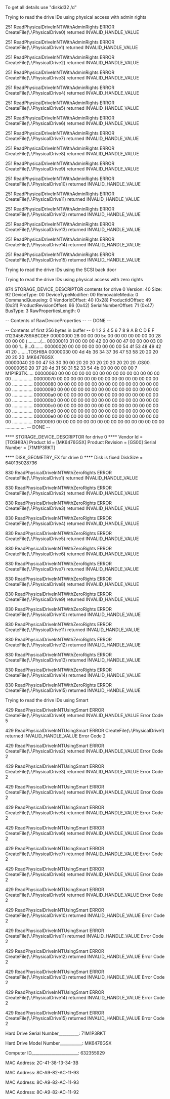 To get all details use "diskid32 /d"

Trying to read the drive IDs using physical access with admin rights

251 ReadPhysicalDriveInNTWithAdminRights ERROR
CreateFile(\\.\PhysicalDrive0) returned INVALID_HANDLE_VALUE

251 ReadPhysicalDriveInNTWithAdminRights ERROR
CreateFile(\\.\PhysicalDrive1) returned INVALID_HANDLE_VALUE

251 ReadPhysicalDriveInNTWithAdminRights ERROR
CreateFile(\\.\PhysicalDrive2) returned INVALID_HANDLE_VALUE

251 ReadPhysicalDriveInNTWithAdminRights ERROR
CreateFile(\\.\PhysicalDrive3) returned INVALID_HANDLE_VALUE

251 ReadPhysicalDriveInNTWithAdminRights ERROR
CreateFile(\\.\PhysicalDrive4) returned INVALID_HANDLE_VALUE

251 ReadPhysicalDriveInNTWithAdminRights ERROR
CreateFile(\\.\PhysicalDrive5) returned INVALID_HANDLE_VALUE

251 ReadPhysicalDriveInNTWithAdminRights ERROR
CreateFile(\\.\PhysicalDrive6) returned INVALID_HANDLE_VALUE

251 ReadPhysicalDriveInNTWithAdminRights ERROR
CreateFile(\\.\PhysicalDrive7) returned INVALID_HANDLE_VALUE

251 ReadPhysicalDriveInNTWithAdminRights ERROR
CreateFile(\\.\PhysicalDrive8) returned INVALID_HANDLE_VALUE

251 ReadPhysicalDriveInNTWithAdminRights ERROR
CreateFile(\\.\PhysicalDrive9) returned INVALID_HANDLE_VALUE

251 ReadPhysicalDriveInNTWithAdminRights ERROR
CreateFile(\\.\PhysicalDrive10) returned INVALID_HANDLE_VALUE

251 ReadPhysicalDriveInNTWithAdminRights ERROR
CreateFile(\\.\PhysicalDrive11) returned INVALID_HANDLE_VALUE

251 ReadPhysicalDriveInNTWithAdminRights ERROR
CreateFile(\\.\PhysicalDrive12) returned INVALID_HANDLE_VALUE

251 ReadPhysicalDriveInNTWithAdminRights ERROR
CreateFile(\\.\PhysicalDrive13) returned INVALID_HANDLE_VALUE

251 ReadPhysicalDriveInNTWithAdminRights ERROR
CreateFile(\\.\PhysicalDrive14) returned INVALID_HANDLE_VALUE

251 ReadPhysicalDriveInNTWithAdminRights ERROR
CreateFile(\\.\PhysicalDrive15) returned INVALID_HANDLE_VALUE

Trying to read the drive IDs using the SCSI back door

Trying to read the drive IDs using physical access with zero rights

874 STORAGE_DEVICE_DESCRIPTOR contents for drive 0
                Version: 40
                   Size: 92
             DeviceType: 00
     DeviceTypeModifier: 00
         RemovableMedia: 0
        CommandQueueing: 0
         VendorIdOffset:   40 (0x28)
        ProductIdOffset:   49 (0x31)
  ProductRevisionOffset:   66 (0x42)
     SerialNumberOffset:   71 (0x47)
                BusType: 3
    RawPropertiesLength: 0

-- Contents of RawDeviceProperties --
-- DONE --

-- Contents of first 256 bytes in buffer --
           0  1  2  3  4  5  6  7  8  9  A  B  C  D  E  F  0123456789ABCDEF
00000000  28 00 00 00 5c 00 00 00 00 00 00 00 28 00 00 00  (...\.......(...
00000010  31 00 00 00 42 00 00 00 47 00 00 00 03 00 00 00  1...B...G.......
00000020  00 00 00 00 00 00 00 00 54 4f 53 48 49 42 41 20  ........TOSHIBA 
00000030  00 4d 4b 36 34 37 36 47 53 58 20 20 20 20 20 20  .MK6476GSX      
00000040  20 00 47 53 30 30 00 20 20 20 20 20 20 20 20 20   .GS00.         
00000050  20 37 20 4d 31 50 31 52 33 54 4b 00 00 00 00 00   7 M1P1R3TK.....
00000060  00 00 00 00 00 00 00 00 00 00 00 00 00 00 00 00  ................
00000070  00 00 00 00 00 00 00 00 00 00 00 00 00 00 00 00  ................
00000080  00 00 00 00 00 00 00 00 00 00 00 00 00 00 00 00  ................
00000090  00 00 00 00 00 00 00 00 00 00 00 00 00 00 00 00  ................
000000a0  00 00 00 00 00 00 00 00 00 00 00 00 00 00 00 00  ................
000000b0  00 00 00 00 00 00 00 00 00 00 00 00 00 00 00 00  ................
000000c0  00 00 00 00 00 00 00 00 00 00 00 00 00 00 00 00  ................
000000d0  00 00 00 00 00 00 00 00 00 00 00 00 00 00 00 00  ................
000000e0  00 00 00 00 00 00 00 00 00 00 00 00 00 00 00 00  ................
000000f0  00 00 00 00 00 00 00 00 00 00 00 00 00 00 00 00  ................
-- DONE --

**** STORAGE_DEVICE_DESCRIPTOR for drive 0 ****
Vendor Id = [TOSHIBA]
Product Id = [MK6476GSX]
Product Revision = [GS00]
Serial Number = [71M1P3RKT]

**** DISK_GEOMETRY_EX for drive 0 ****
Disk is fixed
DiskSize = 640135028736

830 ReadPhysicalDriveInNTWithZeroRights ERROR
CreateFile(\\.\PhysicalDrive1) returned INVALID_HANDLE_VALUE

830 ReadPhysicalDriveInNTWithZeroRights ERROR
CreateFile(\\.\PhysicalDrive2) returned INVALID_HANDLE_VALUE

830 ReadPhysicalDriveInNTWithZeroRights ERROR
CreateFile(\\.\PhysicalDrive3) returned INVALID_HANDLE_VALUE

830 ReadPhysicalDriveInNTWithZeroRights ERROR
CreateFile(\\.\PhysicalDrive4) returned INVALID_HANDLE_VALUE

830 ReadPhysicalDriveInNTWithZeroRights ERROR
CreateFile(\\.\PhysicalDrive5) returned INVALID_HANDLE_VALUE

830 ReadPhysicalDriveInNTWithZeroRights ERROR
CreateFile(\\.\PhysicalDrive6) returned INVALID_HANDLE_VALUE

830 ReadPhysicalDriveInNTWithZeroRights ERROR
CreateFile(\\.\PhysicalDrive7) returned INVALID_HANDLE_VALUE

830 ReadPhysicalDriveInNTWithZeroRights ERROR
CreateFile(\\.\PhysicalDrive8) returned INVALID_HANDLE_VALUE

830 ReadPhysicalDriveInNTWithZeroRights ERROR
CreateFile(\\.\PhysicalDrive9) returned INVALID_HANDLE_VALUE

830 ReadPhysicalDriveInNTWithZeroRights ERROR
CreateFile(\\.\PhysicalDrive10) returned INVALID_HANDLE_VALUE

830 ReadPhysicalDriveInNTWithZeroRights ERROR
CreateFile(\\.\PhysicalDrive11) returned INVALID_HANDLE_VALUE

830 ReadPhysicalDriveInNTWithZeroRights ERROR
CreateFile(\\.\PhysicalDrive12) returned INVALID_HANDLE_VALUE

830 ReadPhysicalDriveInNTWithZeroRights ERROR
CreateFile(\\.\PhysicalDrive13) returned INVALID_HANDLE_VALUE

830 ReadPhysicalDriveInNTWithZeroRights ERROR
CreateFile(\\.\PhysicalDrive14) returned INVALID_HANDLE_VALUE

830 ReadPhysicalDriveInNTWithZeroRights ERROR
CreateFile(\\.\PhysicalDrive15) returned INVALID_HANDLE_VALUE

Trying to read the drive IDs using Smart

429 ReadPhysicalDriveInNTUsingSmart ERROR
CreateFile(\\.\PhysicalDrive0) returned INVALID_HANDLE_VALUE
Error Code 5

429 ReadPhysicalDriveInNTUsingSmart ERROR
CreateFile(\\.\PhysicalDrive1) returned INVALID_HANDLE_VALUE
Error Code 2

429 ReadPhysicalDriveInNTUsingSmart ERROR
CreateFile(\\.\PhysicalDrive2) returned INVALID_HANDLE_VALUE
Error Code 2

429 ReadPhysicalDriveInNTUsingSmart ERROR
CreateFile(\\.\PhysicalDrive3) returned INVALID_HANDLE_VALUE
Error Code 2

429 ReadPhysicalDriveInNTUsingSmart ERROR
CreateFile(\\.\PhysicalDrive4) returned INVALID_HANDLE_VALUE
Error Code 2

429 ReadPhysicalDriveInNTUsingSmart ERROR
CreateFile(\\.\PhysicalDrive5) returned INVALID_HANDLE_VALUE
Error Code 2

429 ReadPhysicalDriveInNTUsingSmart ERROR
CreateFile(\\.\PhysicalDrive6) returned INVALID_HANDLE_VALUE
Error Code 2

429 ReadPhysicalDriveInNTUsingSmart ERROR
CreateFile(\\.\PhysicalDrive7) returned INVALID_HANDLE_VALUE
Error Code 2

429 ReadPhysicalDriveInNTUsingSmart ERROR
CreateFile(\\.\PhysicalDrive8) returned INVALID_HANDLE_VALUE
Error Code 2

429 ReadPhysicalDriveInNTUsingSmart ERROR
CreateFile(\\.\PhysicalDrive9) returned INVALID_HANDLE_VALUE
Error Code 2

429 ReadPhysicalDriveInNTUsingSmart ERROR
CreateFile(\\.\PhysicalDrive10) returned INVALID_HANDLE_VALUE
Error Code 2

429 ReadPhysicalDriveInNTUsingSmart ERROR
CreateFile(\\.\PhysicalDrive11) returned INVALID_HANDLE_VALUE
Error Code 2

429 ReadPhysicalDriveInNTUsingSmart ERROR
CreateFile(\\.\PhysicalDrive12) returned INVALID_HANDLE_VALUE
Error Code 2

429 ReadPhysicalDriveInNTUsingSmart ERROR
CreateFile(\\.\PhysicalDrive13) returned INVALID_HANDLE_VALUE
Error Code 2

429 ReadPhysicalDriveInNTUsingSmart ERROR
CreateFile(\\.\PhysicalDrive14) returned INVALID_HANDLE_VALUE
Error Code 2

429 ReadPhysicalDriveInNTUsingSmart ERROR
CreateFile(\\.\PhysicalDrive15) returned INVALID_HANDLE_VALUE
Error Code 2

Hard Drive Serial Number__________: 71M1P3RKT

Hard Drive Model Number___________: MK6476GSX

Computer ID_______________________: 632355929

MAC Address: 2C-41-38-13-34-3B

MAC Address: 8C-A9-82-AC-11-93

MAC Address: 8C-A9-82-AC-11-93

MAC Address: 8C-A9-82-AC-11-92
